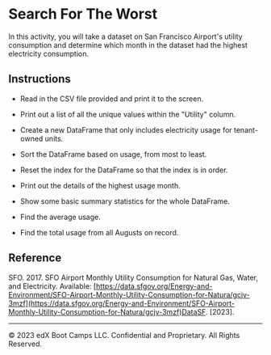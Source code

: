 # Search For The Worst

In this activity, you will take a dataset on San Francisco Airport's utility consumption and determine which month in the dataset had the highest electricity consumption.

## Instructions

* Read in the CSV file provided and print it to the screen.

* Print out a list of all the unique values within the "Utility" column.

* Create a new DataFrame that only includes electricity usage for tenant-owned units.

* Sort the DataFrame based on usage, from most to least.

* Reset the index for the DataFrame so that the index is in order.

* Print out the details of the highest usage month.

* Show some basic summary statistics for the whole DataFrame.

* Find the average usage.

* Find the total usage from all Augusts on record.


## Reference

SFO. 2017. SFO Airport Monthly Utility Consumption for Natural Gas, Water, and Electricity. Available: [https://data.sfgov.org/Energy-and-Environment/SFO-Airport-Monthly-Utility-Consumption-for-Natura/gcjv-3mzf](https://data.sfgov.org/Energy-and-Environment/SFO-Airport-Monthly-Utility-Consumption-for-Natura/gcjv-3mzf)DataSF. [2023].


---

© 2023 edX Boot Camps LLC. Confidential and Proprietary. All Rights Reserved.
